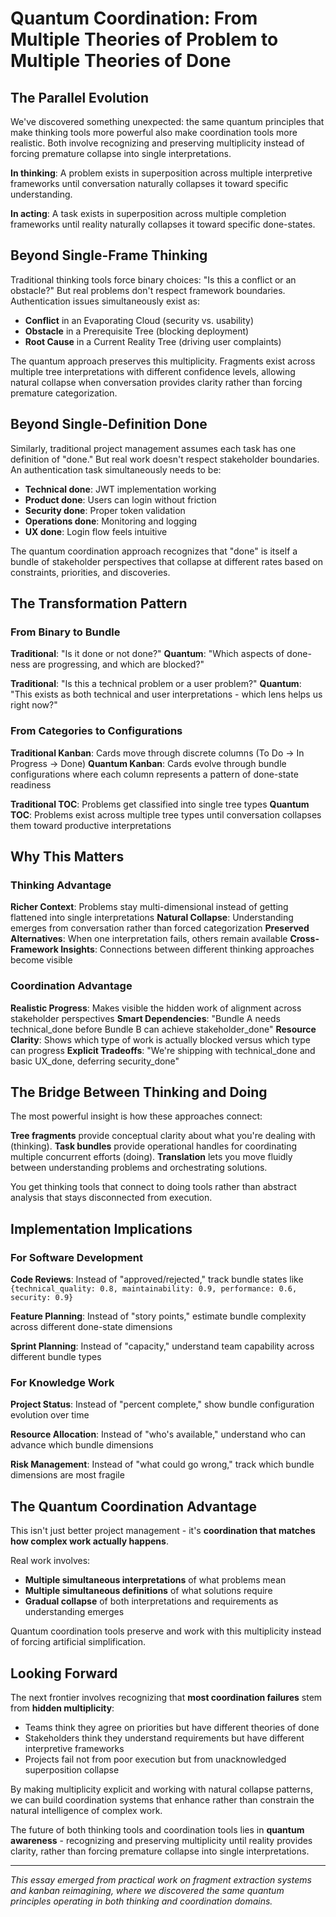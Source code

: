 # Quantum Coordination: From Multiple Theories of Problem to Multiple Theories of Done

## The Parallel Evolution

We've discovered something unexpected: the same quantum principles that make thinking tools more powerful also make coordination tools more realistic. Both involve recognizing and preserving multiplicity instead of forcing premature collapse into single interpretations.

**In thinking**: A problem exists in superposition across multiple interpretive frameworks until conversation naturally collapses it toward specific understanding.

**In acting**: A task exists in superposition across multiple completion frameworks until reality naturally collapses it toward specific done-states.

## Beyond Single-Frame Thinking

Traditional thinking tools force binary choices: "Is this a conflict or an obstacle?" But real problems don't respect framework boundaries. Authentication issues simultaneously exist as:

- **Conflict** in an Evaporating Cloud (security vs. usability)
- **Obstacle** in a Prerequisite Tree (blocking deployment) 
- **Root Cause** in a Current Reality Tree (driving user complaints)

The quantum approach preserves this multiplicity. Fragments exist across multiple tree interpretations with different confidence levels, allowing natural collapse when conversation provides clarity rather than forcing premature categorization.

## Beyond Single-Definition Done

Similarly, traditional project management assumes each task has one definition of "done." But real work doesn't respect stakeholder boundaries. An authentication task simultaneously needs to be:

- **Technical done**: JWT implementation working
- **Product done**: Users can login without friction
- **Security done**: Proper token validation
- **Operations done**: Monitoring and logging
- **UX done**: Login flow feels intuitive

The quantum coordination approach recognizes that "done" is itself a bundle of stakeholder perspectives that collapse at different rates based on constraints, priorities, and discoveries.

## The Transformation Pattern

### From Binary to Bundle

**Traditional**: "Is it done or not done?"
**Quantum**: "Which aspects of done-ness are progressing, and which are blocked?"

**Traditional**: "Is this a technical problem or a user problem?"
**Quantum**: "This exists as both technical and user interpretations - which lens helps us right now?"

### From Categories to Configurations

**Traditional Kanban**: Cards move through discrete columns (To Do → In Progress → Done)
**Quantum Kanban**: Cards evolve through bundle configurations where each column represents a pattern of done-state readiness

**Traditional TOC**: Problems get classified into single tree types
**Quantum TOC**: Problems exist across multiple tree types until conversation collapses them toward productive interpretations

## Why This Matters

### Thinking Advantage

**Richer Context**: Problems stay multi-dimensional instead of getting flattened into single interpretations
**Natural Collapse**: Understanding emerges from conversation rather than forced categorization
**Preserved Alternatives**: When one interpretation fails, others remain available
**Cross-Framework Insights**: Connections between different thinking approaches become visible

### Coordination Advantage

**Realistic Progress**: Makes visible the hidden work of alignment across stakeholder perspectives
**Smart Dependencies**: "Bundle A needs technical_done before Bundle B can achieve stakeholder_done"
**Resource Clarity**: Shows which type of work is actually blocked versus which type can progress
**Explicit Tradeoffs**: "We're shipping with technical_done and basic UX_done, deferring security_done"

## The Bridge Between Thinking and Doing

The most powerful insight is how these approaches connect:

**Tree fragments** provide conceptual clarity about what you're dealing with (thinking).
**Task bundles** provide operational handles for coordinating multiple concurrent efforts (doing).
**Translation** lets you move fluidly between understanding problems and orchestrating solutions.

You get thinking tools that connect to doing tools rather than abstract analysis that stays disconnected from execution.

## Implementation Implications

### For Software Development

**Code Reviews**: Instead of "approved/rejected," track bundle states like `{technical_quality: 0.8, maintainability: 0.9, performance: 0.6, security: 0.9}`

**Feature Planning**: Instead of "story points," estimate bundle complexity across different done-state dimensions

**Sprint Planning**: Instead of "capacity," understand team capability across different bundle types

### For Knowledge Work

**Project Status**: Instead of "percent complete," show bundle configuration evolution over time

**Resource Allocation**: Instead of "who's available," understand who can advance which bundle dimensions

**Risk Management**: Instead of "what could go wrong," track which bundle dimensions are most fragile

## The Quantum Coordination Advantage

This isn't just better project management - it's **coordination that matches how complex work actually happens**.

Real work involves:
- **Multiple simultaneous interpretations** of what problems mean
- **Multiple simultaneous definitions** of what solutions require
- **Gradual collapse** of both interpretations and requirements as understanding emerges

Quantum coordination tools preserve and work with this multiplicity instead of forcing artificial simplification.

## Looking Forward

The next frontier involves recognizing that **most coordination failures** stem from **hidden multiplicity**:

- Teams think they agree on priorities but have different theories of done
- Stakeholders think they understand requirements but have different interpretive frameworks
- Projects fail not from poor execution but from unacknowledged superposition collapse

By making multiplicity explicit and working with natural collapse patterns, we can build coordination systems that enhance rather than constrain the natural intelligence of complex work.

The future of both thinking tools and coordination tools lies in **quantum awareness** - recognizing and preserving multiplicity until reality provides clarity, rather than forcing premature collapse into single interpretations.

---

*This essay emerged from practical work on fragment extraction systems and kanban reimagining, where we discovered the same quantum principles operating in both thinking and coordination domains.*